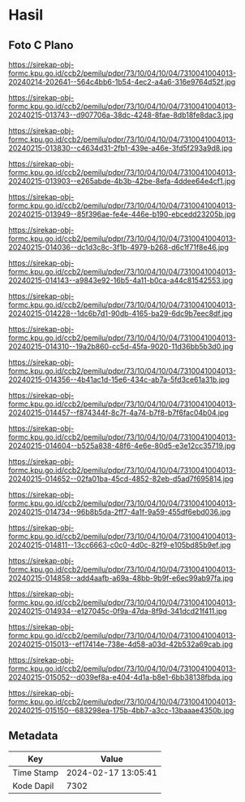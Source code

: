 # Hasil

## Foto C Plano

https://sirekap-obj-formc.kpu.go.id/ccb2/pemilu/pdpr/73/10/04/10/04/7310041004013-20240214-202641--564c4bb6-1b54-4ec2-a4a6-316e9764d52f.jpg

https://sirekap-obj-formc.kpu.go.id/ccb2/pemilu/pdpr/73/10/04/10/04/7310041004013-20240215-013743--d907706a-38dc-4248-8fae-8db18fe8dac3.jpg

https://sirekap-obj-formc.kpu.go.id/ccb2/pemilu/pdpr/73/10/04/10/04/7310041004013-20240215-013830--c4634d31-2fb1-439e-a46e-3fd5f293a9d8.jpg

https://sirekap-obj-formc.kpu.go.id/ccb2/pemilu/pdpr/73/10/04/10/04/7310041004013-20240215-013903--e265abde-4b3b-42be-8efa-4ddee64e4cf1.jpg

https://sirekap-obj-formc.kpu.go.id/ccb2/pemilu/pdpr/73/10/04/10/04/7310041004013-20240215-013949--85f396ae-fe4e-446e-b190-ebcedd23205b.jpg

https://sirekap-obj-formc.kpu.go.id/ccb2/pemilu/pdpr/73/10/04/10/04/7310041004013-20240215-014036--dc1d3c8c-3f1b-4979-b268-d6c1f71f8e46.jpg

https://sirekap-obj-formc.kpu.go.id/ccb2/pemilu/pdpr/73/10/04/10/04/7310041004013-20240215-014143--a9843e92-16b5-4a11-b0ca-a44c81542553.jpg

https://sirekap-obj-formc.kpu.go.id/ccb2/pemilu/pdpr/73/10/04/10/04/7310041004013-20240215-014228--1dc6b7d1-90db-4165-ba29-6dc9b7eec8df.jpg

https://sirekap-obj-formc.kpu.go.id/ccb2/pemilu/pdpr/73/10/04/10/04/7310041004013-20240215-014310--19a2b860-cc5d-45fa-9020-11d36bb5b3d0.jpg

https://sirekap-obj-formc.kpu.go.id/ccb2/pemilu/pdpr/73/10/04/10/04/7310041004013-20240215-014356--4b41ac1d-15e6-434c-ab7a-5fd3ce61a31b.jpg

https://sirekap-obj-formc.kpu.go.id/ccb2/pemilu/pdpr/73/10/04/10/04/7310041004013-20240215-014457--f874344f-8c7f-4a74-b7f8-b7f6fac04b04.jpg

https://sirekap-obj-formc.kpu.go.id/ccb2/pemilu/pdpr/73/10/04/10/04/7310041004013-20240215-014604--b525a838-48f6-4e6e-80d5-e3e12cc35719.jpg

https://sirekap-obj-formc.kpu.go.id/ccb2/pemilu/pdpr/73/10/04/10/04/7310041004013-20240215-014652--02fa01ba-45cd-4852-82eb-d5ad7f695814.jpg

https://sirekap-obj-formc.kpu.go.id/ccb2/pemilu/pdpr/73/10/04/10/04/7310041004013-20240215-014734--96b8b5da-2ff7-4a1f-9a59-455df6ebd036.jpg

https://sirekap-obj-formc.kpu.go.id/ccb2/pemilu/pdpr/73/10/04/10/04/7310041004013-20240215-014811--13cc6663-c0c0-4d0c-82f9-e105bd85b9ef.jpg

https://sirekap-obj-formc.kpu.go.id/ccb2/pemilu/pdpr/73/10/04/10/04/7310041004013-20240215-014858--add4aafb-a69a-48bb-9b9f-e6ec99ab97fa.jpg

https://sirekap-obj-formc.kpu.go.id/ccb2/pemilu/pdpr/73/10/04/10/04/7310041004013-20240215-014934--e127045c-0f9a-47da-8f9d-341dcd21f411.jpg

https://sirekap-obj-formc.kpu.go.id/ccb2/pemilu/pdpr/73/10/04/10/04/7310041004013-20240215-015013--ef17414e-738e-4d58-a03d-42b532a69cab.jpg

https://sirekap-obj-formc.kpu.go.id/ccb2/pemilu/pdpr/73/10/04/10/04/7310041004013-20240215-015052--d039ef8a-e404-4d1a-b8e1-6bb38138fbda.jpg

https://sirekap-obj-formc.kpu.go.id/ccb2/pemilu/pdpr/73/10/04/10/04/7310041004013-20240215-015150--683298ea-175b-4bb7-a3cc-13baaae4350b.jpg


## Metadata

| Key        | Value               |
| ---------- | ------------------- |
| Time Stamp | 2024-02-17 13:05:41 |
| Kode Dapil | 7302                |



